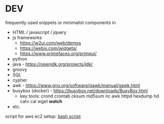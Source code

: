 # DEV

frequently used snippets or minimalist components in
* HTML / javascript / jquery
* js frameworks
  * https://w2ui.com/web/demos
  * https://webix.com/widgets/
  * https://www.primefaces.org/primeui/
* python
* java - https://openjdk.org/projects/jdk/
* groovy
* SQL
* cypher
* awk - https://www.gnu.org/software/gawk/manual/gawk.html
* busybox (docker) - https://busybox.net/downloads/BusyBox.html
  * key tools: crond crontab cksum md5sum nc awk httpd hexdump hd catv cal wget **watch**
* etc.

script for aws ec2 setup: [bash script](aws-ec2-ubuntu-setup-new-ec2--Apr2025.sh)


